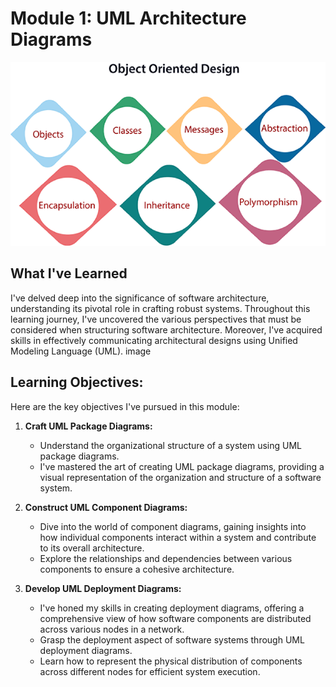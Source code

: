 # Module 1: UML Architecture Diagrams

![UML Architecture Diagram Symbols](https://github.com/Daniel-Andarge/Software-Design-and-Architecture-Specialization--University-of-Alberta/blob/main/Course-1-Object-Oriented-Design/OOD.png)

## What I've Learned

I've delved deep into the significance of software architecture, understanding its pivotal role in crafting robust systems. Throughout this learning journey, I've uncovered the various perspectives that must be considered when structuring software architecture. Moreover, I've acquired skills in effectively communicating architectural designs using Unified Modeling Language (UML).
image

## Learning Objectives:

Here are the key objectives I've pursued in this module:

1. **Craft UML Package Diagrams:**

   - Understand the organizational structure of a system using UML package diagrams.
   - I've mastered the art of creating UML package diagrams, providing a visual representation of the organization and structure of a software system.

2. **Construct UML Component Diagrams:**

   - Dive into the world of component diagrams, gaining insights into how individual components interact within a system and contribute to its overall architecture.
   - Explore the relationships and dependencies between various components to ensure a cohesive architecture.

3. **Develop UML Deployment Diagrams:**
   - I've honed my skills in creating deployment diagrams, offering a comprehensive view of how software components are distributed across various nodes in a network.
   - Grasp the deployment aspect of software systems through UML deployment diagrams.
   - Learn how to represent the physical distribution of components across different nodes for efficient system execution.
